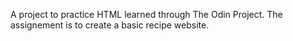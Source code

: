 A project to practice HTML learned through The Odin Project. 
The assignement is to create a basic recipe website. 
